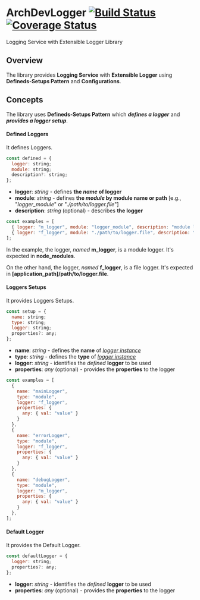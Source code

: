 # ArchDevLogger [![Build Status](https://travis-ci.org/architecode/archdevlogger.svg?branch=master)](https://travis-ci.org/architecode/archdevlogger) [![Coverage Status](https://coveralls.io/repos/github/architecode/archdevlogger/badge.svg?branch=master&bust=1)](https://coveralls.io/github/architecode/archdevlogger?branch=master)

Logging Service with Extensible Logger Library

## Overview

The library provides **Logging Service** with **Extensible Logger** using **Defineds-Setups Pattern** and **Configurations**.

## Concepts

The library uses **Defineds-Setups Pattern** which **_defines a logger_** and **_provides a logger setup_**.

#### Defined Loggers

It defines Loggers.

```javascript
const defined = {
  logger: string;
  module: string;
  description?: string;
};
```

+ **logger**: _string_ - defines **the _name_ of logger**
+ **module**: _string_ - defines **the _module_ by module name or path** [e.g., "*logger\_module*" or "*./path/to/logger.file*"]
+ **description**: _string_ (optional) - describes **the logger**

```javascript
const examples = [
  { logger: "m_logger", module: "logger_module", description: "module logger" },
  { logger: "f_logger", module: "./path/to/logger.file", description: "file logger" },
];
```

In the example, the logger, _named_ **m\_logger**, is a module logger. It's expected in **node\_modules**.

On the other hand, the logger, _named_ **f\_logger**, is a file logger. It's expected in **[application\_path]/path/to/logger.file**.

#### Loggers Setups

It provides Loggers Setups.

```javascript
const setup = {
  name: string;
  type: string;
  logger: string;
  properties?: any;
};
```

+ **name**: _string_ - defines the **name** of <u>_logger instance_</u>
+ **type**: _string_ - defines the **type** of <u>_logger instance_</u>
+ **logger**: _string_ - identifies the _defined_ **logger** to be used
+ **properties**: _any_ (optional) - provides the **properties** to the logger

```javascript
const examples = [
  {
    name: "mainLogger",
    type: "module",
    logger: "f_logger",
    properties: {
      any: { val: "value" }
    }
  },
  {
    name: "errorLogger",
    type: "module",
    logger: "f_logger",
    properties: {
      any: { val: "value" }
    }
  },
  {
    name: "debugLogger",
    type: "module",
    logger: "m_logger",
    properties: {
      any: { val: "value" }
    }
  },
];
```

#### Default Logger

It provides the Default Logger.

```javascript
const defaultLogger = {
  logger: string;
  properties?: any;
};
```

+ **logger**: _string_ - identifies the _defined_ **logger** to be used
+ **properties**: _any_ (optional) - provides the **properties** to the logger
